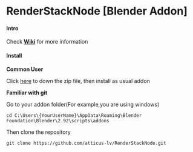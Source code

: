 

# RenderStackNode [Blender Addon]

#### Intro

Check [**Wiki**](https://github.com/atticus-lv/RenderStackNode/wiki) for more information

#### Install

**Common User**

Click [here](https://github.com/atticus-lv/RenderStackNode/archive/main.zip) to down the zip file, then install as usual addon

**Familiar with git**

Go to your addon folder(For example,you are using windows)

`cd C:\Users\{YourUserName}\AppData\Roaming\Blender Foundation\Blender\2.92\scripts\addons`

Then clone the repository

`git clone https://github.com/atticus-lv/RenderStackNode.git`

